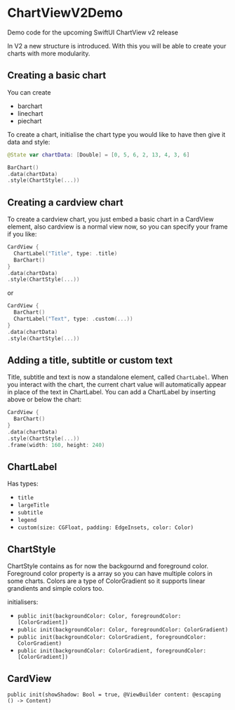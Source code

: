 # ChartViewV2Demo
Demo code for the upcoming SwiftUI ChartView v2 release

In V2 a new structure is introduced. With this you will be able to create your charts with more modularity.

## Creating a basic chart

You can create 
* barchart
* linechart
* piechart

To create a chart, initialise the chart type you would like to have then give it data and style: 
```swift
@State var chartData: [Double] = [0, 5, 6, 2, 13, 4, 3, 6]

BarChart()
.data(chartData)
.style(ChartStyle(...))
```

## Creating a cardview chart

To create a cardview chart, you just embed a basic chart in a CardView element, also cardview is a normal view now, so you can specify your frame if you like:

```swift
CardView {
  ChartLabel("Title", type: .title)
  BarChart()
}
.data(chartData)
.style(ChartStyle(...))
```

or 

```swift
CardView {
  BarChart()
  ChartLabel("Text", type: .custom(...))
}
.data(chartData)
.style(ChartStyle(...))
```

## Adding a title, subtitle or custom text

Title, subtitle and text is now a standalone element, called `ChartLabel`. When you interact with the chart, the current chart value will automatically appear in place of the text in ChartLabel. You can add a ChartLabel by inserting above or below the chart:

```swift
CardView {
  BarChart()
}
.data(chartData)
.style(ChartStyle(...))
.frame(width: 160, height: 240)
```

## ChartLabel

Has types: 
* `title`
* `largeTitle`
* `subtitle`
* `legend`
* `custom(size: CGFloat, padding: EdgeInsets, color: Color)`

## ChartStyle

ChartStyle contains as for now the backgournd and foreground color. Foreground color property is a array so you can have multiple colors in some charts.
Colors are a type of ColorGradient so it supports linear grandients and simple colors too.

initialisers: 

* `public init(backgroundColor: Color, foregroundColor: [ColorGradient])`
* `public init(backgroundColor: Color, foregroundColor: ColorGradient)`
* `public init(backgroundColor: ColorGradient, foregroundColor: ColorGradient)`
* `public init(backgroundColor: ColorGradient, foregroundColor: [ColorGradient])`

## CardView

`public init(showShadow: Bool = true, @ViewBuilder content: @escaping () -> Content)`


